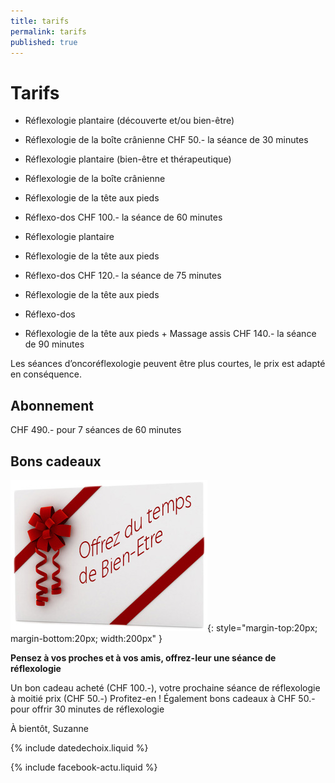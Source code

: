 ```yaml
---
title: tarifs
permalink: tarifs
published: true
---
```


# Tarifs

- Réflexologie plantaire (découverte et/ou bien-être)
- Réflexologie de la boîte crânienne
CHF 50.- la séance de 30 minutes

- Réflexologie plantaire (bien-être et thérapeutique)
- Réflexologie de la boîte crânienne
- Réflexologie de la tête aux pieds
- Réflexo-dos
CHF 100.- la séance de 60 minutes

- Réflexologie plantaire
- Réflexologie de la tête aux pieds
- Réflexo-dos
CHF 120.- la séance de 75 minutes

- Réflexologie de la tête aux pieds
- Réflexo-dos
- Réflexologie de la tête aux pieds + Massage assis
CHF 140.- la séance de 90 minutes

Les séances d’oncoréflexologie peuvent être plus courtes, le prix est adapté en conséquence.

## Abonnement

CHF 490.- pour 7 séances de 60 minutes

## Bons cadeaux

![Logo Réseau Cancer du Sein](./images/bon-cadeau.jpg){: style="margin-top:20px; margin-bottom:20px; width:200px" }

**Pensez à vos proches et à vos amis, offrez-leur une séance de réflexologie**

Un bon cadeau acheté (CHF 100.-), votre prochaine séance de réflexologie à moitié prix (CHF 50.-)
Profitez-en !
Également bons cadeaux à CHF 50.- pour offrir 30 minutes de réflexologie

À bientôt, Suzanne

{% include datedechoix.liquid %}

{% include facebook-actu.liquid %}
